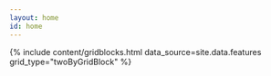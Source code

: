 ```yaml
---
layout: home
id: home
---
```


{% include content/gridblocks.html data_source=site.data.features grid_type="twoByGridBlock" %}